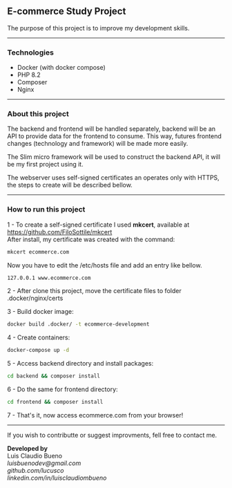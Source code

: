 ## E-commerce Study Project

The purpose of this project is to improve my development skills.   

---

### Technologies
- Docker (with docker compose)
- PHP 8.2
- Composer
- Nginx
---

### About this project

The backend and frontend will be handled separately, backend will be an API
to provide data for the frontend to consume. This way, futures frontend changes (technology and framework) will be made more easily.

The Slim micro framework will be used to construct the backend API, it will be my first project using it.

The webserver uses self-signed certificates an operates only with HTTPS, the steps to create will be described bellow.

---

### How to run this project

1 - To create a self-signed certificate I used **mkcert**, available at https://github.com/FiloSottile/mkcert  
After install, my certificate was created with the command: 
```sh
mkcert ecommerce.com
```
Now you have to edit the /etc/hosts file and add an entry like bellow. 
```sh
127.0.0.1 www.ecommerce.com 
```

2 - After clone this project, move the certificate files to folder .docker/nginx/certs

3 - Build docker image:
```sh
docker build .docker/ -t ecommerce-development 
```

4 - Create containers:
```sh
docker-compose up -d
```

5 - Access backend directory and install packages:
```sh
cd backend && composer install
```

6 - Do the same for frontend directory:
```sh
cd frontend && composer install
```

7 - That's it, now access ecommerce.com from your browser!  

---

If you wish to contributte or suggest improvments, fell free to contact me.

**Developed by**  
Luis Claudio Bueno  
_luisbuenodev@gmail.com_  
_github.com/lucusco_  
_linkedin.com/in/luisclaudiombueno_
